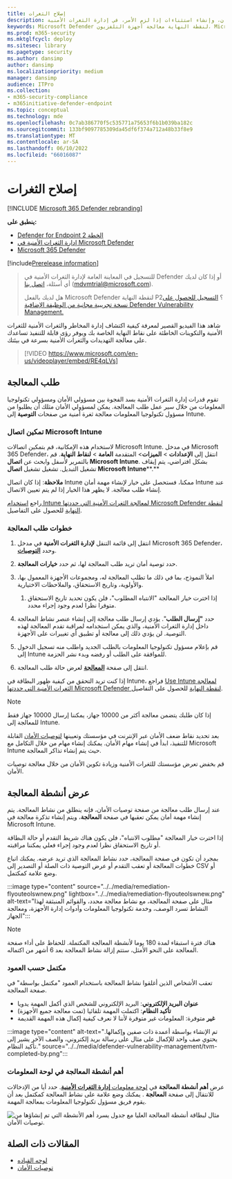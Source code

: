 ```yaml
---
title: إصلاح الثغرات
description: معالجة نقاط الضعف الأمنية التي تم اكتشافها من خلال توصيات الأمان، وإنشاء استثناءات إذا لزم الأمر، في إدارة الثغرات الأمنية defender.
keywords: Microsoft Defender لنقطة النهاية معالجة أجهزة التلفزيون، Microsoft Defender لنقطة النهاية tvm، إدارة المخاطر والثغرات الأمنية، & إدارة الثغرات الأمنية التهديد، التهديد & إدارة الثغرات الأمنية المعالجة، وintune معالجة tvm، و sccm معالجة tvm
ms.prod: m365-security
ms.mktglfcycl: deploy
ms.sitesec: library
ms.pagetype: security
ms.author: dansimp
author: dansimp
ms.localizationpriority: medium
manager: dansimp
audience: ITPro
ms.collection:
- m365-security-compliance
- m365initiative-defender-endpoint
ms.topic: conceptual
ms.technology: mde
ms.openlocfilehash: 0c7ab386770f5c535771a75653f6b1b039ba182c
ms.sourcegitcommit: 133bf9097785309da45df6f374a712a48b33f8e9
ms.translationtype: MT
ms.contentlocale: ar-SA
ms.lasthandoff: 06/10/2022
ms.locfileid: "66016087"
---
```

# <a name="remediate-vulnerabilities"></a>إصلاح الثغرات

[!INCLUDE [Microsoft 365 Defender rebranding](../../includes/microsoft-defender.md)]

**ينطبق على:**

- [Defender for Endpoint الخطة 2](https://go.microsoft.com/fwlink/?linkid=2154037)
- [إدارة الثغرات الأمنية في Microsoft Defender](index.yml)
- [Microsoft 365 Defender](https://go.microsoft.com/fwlink/?linkid=2118804)

[!include[Prerelease information](../../includes/prerelease.md)]

> للتسجيل في المعاينة العامة لإدارة الثغرات الأمنية في Defender أو إذا كان لديك أي أسئلة، [اتصل بنا](mailto:mdvmtrial@microsoft.com) (mdvmtrial@microsoft.com).
>
> هل لديك بالفعل Microsoft Defender لنقطة النهاية P2؟ [التسجيل للحصول على نسخة تجريبية مجانية من الوظيفة الإضافية Defender Vulnerability Management.](https://signup.microsoft.com/get-started/signup?products=5908ecaa-b8a7-4a04-b6c0-d44fd934b6f2)

شاهد هذا الفيديو القصير لمعرفة كيفية اكتشاف إدارة المخاطر والثغرات الأمنية للثغرات الأمنية والتكوينات الخاطئة على نقاط النهاية الخاصة بك ويوفر رؤى قابلة للتنفيذ تساعدك على معالجة التهديدات والثغرات الأمنية بسرعة في بيئتك.

> [!VIDEO https://www.microsoft.com/en-us/videoplayer/embed/RE4qLVs]

## <a name="request-remediation"></a>طلب المعالجة

تقوم قدرات إدارة الثغرات الأمنية بسد الفجوة بين مسؤولي الأمان ومسؤولي تكنولوجيا المعلومات من خلال سير عمل طلب المعالجة. يمكن لمسؤولي الأمان مثلك أن يطلبوا من مسؤول تكنولوجيا المعلومات معالجة ثغرة أمنية من صفحات **التوصية** إلى Intune.

### <a name="enable-microsoft-intune-connection"></a>تمكين اتصال Microsoft Intune

لاستخدام هذه الإمكانية، قم بتمكين اتصالات Microsoft Intune. في مدخل Microsoft 365 Defender، انتقل إلى **الإعدادات** \> **الميزات**\> المتقدمة **العامة** \> **لنقاط النهاية**. قم بالتمرير لأسفل وابحث عن **اتصال Microsoft Intune**. بشكل افتراضي، يتم إيقاف تشغيل التبديل. تشغيل تشغيل **اتصال Microsoft Intune****.**

**ملاحظة**: إذا كان اتصال Intune ممكنا، فستحصل على خيار لإنشاء مهمة أمان Intune عند إنشاء طلب معالجة. لا يظهر هذا الخيار إذا لم يتم تعيين الاتصال.

راجع [استخدام Intune لمعالجة الثغرات الأمنية التي حددتها Microsoft Defender لنقطة النهاية](/intune/atp-manage-vulnerabilities) للحصول على التفاصيل.

### <a name="remediation-request-steps"></a>خطوات طلب المعالجة

1. انتقل إلى قائمة التنقل **لإدارة الثغرات الأمنية** في مدخل Microsoft 365 Defender، وحدد [**التوصيات**](tvm-security-recommendation.md).

2. حدد توصية أمان تريد طلب المعالجة لها، ثم حدد **خيارات المعالجة**.

3. املأ النموذج، بما في ذلك ما تطلب المعالجة له، ومجموعات الأجهزة المعمول بها، والأولوية، وتاريخ الاستحقاق، والملاحظات الاختيارية.
    1. إذا اخترت خيار المعالجة "الانتباه المطلوب"، فلن يكون تحديد تاريخ الاستحقاق متوفرا نظرا لعدم وجود إجراء محدد.

4. حدد **"إرسال الطلب**". يؤدي إرسال طلب معالجة إلى إنشاء عنصر نشاط المعالجة داخل إدارة الثغرات الأمنية، والذي يمكن استخدامه لمراقبة تقدم المعالجة لهذه التوصية. لن يؤدي ذلك إلى معالجة أو تطبيق أي تغييرات على الأجهزة.

5. قم بإعلام مسؤول تكنولوجيا المعلومات بالطلب الجديد واطلب منه تسجيل الدخول إلى Intune للموافقة على الطلب أو رفضه وبدء نشر الحزمة.

6. انتقل إلى صفحة [**المعالجة**](tvm-remediation.md) لعرض حالة طلب المعالجة.

إذا كنت تريد التحقق من كيفية ظهور البطاقة في Intune، فراجع [Use Intune لمعالجة الثغرات الأمنية التي حددتها Microsoft Defender لنقطة النهاية](/intune/atp-manage-vulnerabilities) للحصول على التفاصيل.

> [!NOTE]
> إذا كان طلبك يتضمن معالجة أكثر من 10000 جهاز، يمكننا إرسال 10000 جهاز فقط للمعالجة إلى Intune.

بعد تحديد نقاط ضعف الأمان عبر الإنترنت في مؤسستك وتعيينها [لتوصيات الأمان](tvm-security-recommendation.md) القابلة للتنفيذ، ابدأ في إنشاء مهام الأمان. يمكنك إنشاء مهام من خلال التكامل مع Microsoft Intune حيث يتم إنشاء تذاكر المعالجة.

قم بخفض تعرض مؤسستك للثغرات الأمنية وزيادة تكوين الأمان من خلال معالجة توصيات الأمان.

## <a name="view-your-remediation-activities"></a>عرض أنشطة المعالجة

عند إرسال طلب معالجة من صفحة توصيات الأمان، فإنه ينطلق من نشاط المعالجة. يتم إنشاء مهمة أمان يمكن تعقبها في صفحة **المعالجة**، ويتم إنشاء تذكرة معالجة في Microsoft Intune.

إذا اخترت خيار المعالجة "مطلوب الانتباه"، فلن يكون هناك شريط التقدم أو حالة البطاقة أو تاريخ الاستحقاق نظرا لعدم وجود إجراء فعلي يمكننا مراقبته.

بمجرد أن تكون في صفحة المعالجة، حدد نشاط المعالجة الذي تريد عرضه. يمكنك اتباع خطوات المعالجة أو تعقب التقدم أو عرض التوصية ذات الصلة أو التصدير إلى CSV أو وضع علامة كمكتمل.

:::image type="content" source="../../media/remediation-flyouteolswnew.png" lightbox="../../media/remediation-flyouteolswnew.png" alt-text="مثال على صفحة المعالجة، مع نشاط معالجة محدد، والقوائم المنبثقة لهذا النشاط تسرد الوصف، وخدمة تكنولوجيا المعلومات وأدوات إدارة الأجهزة، ومعالجة الجهاز":::

> [!NOTE]
> هناك فترة استبقاء لمدة 180 يوما لأنشطة المعالجة المكتملة. للحفاظ على أداء صفحة المعالجة على النحو الأمثل، ستتم إزالة نشاط المعالجة بعد 6 أشهر من اكتماله.

### <a name="completed-by-column"></a>مكتمل حسب العمود

تعقب الأشخاص الذين أغلقوا نشاط المعالجة باستخدام العمود "مكتمل بواسطة" في صفحة المعالجة.

- **عنوان البريد الإلكتروني**: البريد الإلكتروني للشخص الذي أكمل المهمة يدويا
- **تأكيد النظام**: اكتملت المهمة تلقائيا (تمت معالجة جميع الأجهزة)
- **غير** متوفرة: المعلومات غير متوفرة لأننا لا نعرف كيفية إكمال هذه المهمة القديمة

:::image type="content" alt-text="تم الإنشاء بواسطة أعمدة ذات صفين وإكمالها. يحتوي صف واحد للإكمال على مثال على رسالة بريد إلكتروني، والصف الآخر يشير إلى تأكيد النظام." source="../../media/defender-vulnerability-management/tvm-completed-by.png":::

### <a name="top-remediation-activities-in-the-dashboard"></a>أهم أنشطة المعالجة في لوحة المعلومات

عرض **أهم أنشطة المعالجة** في [لوحة معلومات **إدارة الثغرات الأمنية**](tvm-dashboard-insights.md). حدد أيا من الإدخالات للانتقال إلى صفحة **المعالجة** . يمكنك وضع علامة على نشاط المعالجة كمكتمل بعد أن يقوم فريق مسؤول تكنولوجيا المعلومات بمعالجة المهمة.

![مثال لبطاقة أنشطة المعالجة العليا مع جدول يسرد أهم الأنشطة التي تم إنشاؤها من توصيات الأمان.](../../media/defender-vulnerability-management/tvm-remediation-activities-card.png)

## <a name="related-articles"></a>المقالات ذات الصلة

- [لوحه القياده](tvm-dashboard-insights.md)
- [توصيات الأمان](tvm-security-recommendation.md)
